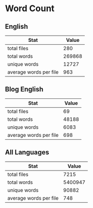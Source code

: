 # Word Count

## English

Stat | Value
---- | -----
total files | 280
total words | 269868
unique words | 12727
average words per file | 963

## Blog English

Stat | Value
---- | -----
total files | 69
total words | 48188
unique words | 6083
average words per file | 698

## All Languages

Stat | Value
---- | -----
total files | 7215
total words | 5400947
unique words | 90882
average words per file | 748
